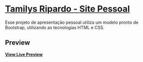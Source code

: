 # [Tamilys Ripardo - Site Pessoal](https://anatamilys.github.io/)

Esse projeto de apresentação pessoal utiliza um modelo pronto de Bootstrap, utilizando as tecnologias HTML e CSS. 
## Preview



**[View Live Preview](https://anatamilys.github.io/)**




